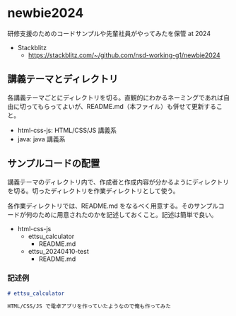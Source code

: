 # newbie2024
研修支援のためのコードサンプルや先輩社員がやってみたを保管 at 2024

- Stackblitz
  - https://stackblitz.com/~/github.com/nsd-working-g1/newbie2024

## 講義テーマとディレクトリ

各講義テーマごとにディレクトリを切る。直観的にわかるネーミングであれば自由に切ってもらってよいが、README.md（本ファイル）も併せて更新すること。

- html-css-js: HTML/CSS/JS 講義系
- java: java 講義系

## サンプルコードの配置

講義テーマのディレクトリ内で、作成者と作成内容が分かるようにディレクトリを切る。切ったディレクトリを作業ディレクトリとして使う。

各作業ディレクトリでは、README.md をなるべく用意する。そのサンプルコードが何のために用意されたのかを記述しておくこと。記述は簡単で良い。

- html-css-js
  - ettsu_calculator
    - README.md
  - ettsu_20240410-test
    - README.md


### 記述例

```markdown
# ettsu_calculator

HTML/CSS/JS で電卓アプリを作っていたようなので俺も作ってみた
```
